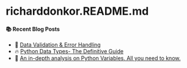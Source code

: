 # richarddonkor.README.md
#### :books: Recent Blog Posts
<!-- BLOGPOSTS:START -->
 - 💯 [Data Validation &amp; Error Handling](https://drdonkor.hashnode.dev/data-validation-error-handling)
 - 🔥 [Python Data Types- The Definitive Guide](https://drdonkor.hashnode.dev/python-data-types-the-definitive-guide)
 - 🌮 [An in-depth analysis  on Python Variables. All you need to know.](https://drdonkor.hashnode.dev/an-in-depth-analysis-on-python-variables-all-you-need-to-know)<!-- BLOGPOSTS:END -->

